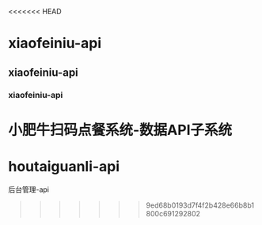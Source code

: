 <<<<<<< HEAD
# xiaofeiniu-api
## xiaofeiniu-api
### xiaofeiniu-api
小肥牛扫码点餐系统-数据API子系统
=======
# houtaiguanli-api
后台管理-api
>>>>>>> 9ed68b0193d7f4f2b428e66b8b1800c691292802
